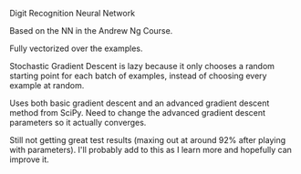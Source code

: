 Digit Recognition Neural Network

Based on the NN in the Andrew Ng Course.

Fully vectorized over the examples. 

Stochastic Gradient Descent is lazy because it only chooses a random starting point for each batch of examples, instead of choosing every example at random.

Uses both basic gradient descent and an advanced gradient descent method from SciPy.
Need to change the advanced gradient descent parameters so it actually converges.

Still not getting great test results (maxing out at around 92% after playing with parameters). I'll probably add to this as I learn more and hopefully can improve it.